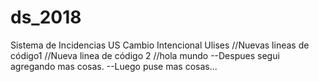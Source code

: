 # ds_2018
Sistema de Incidencias US
Cambio Intencional Ulises
//Nuevas lineas de código1
//Nueva linea de código 2
//hola mundo
--Despues segui agregando mas cosas.
--Luego puse mas cosas...
